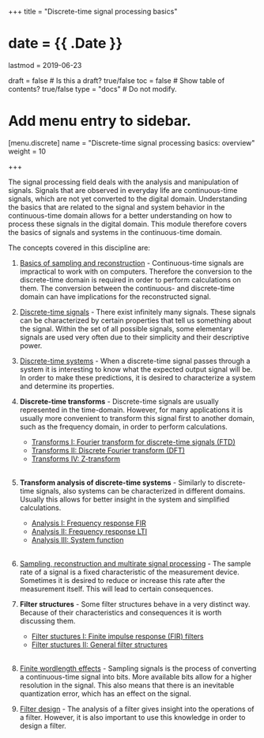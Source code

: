 +++
title = "Discrete-time signal processing basics"

# date = {{ .Date }}
lastmod = 2019-06-23

draft = false  # Is this a draft? true/false
toc = false  # Show table of contents? true/false
type = "docs"  # Do not modify.

# Add menu entry to sidebar.
[menu.discrete]
  name = "Discrete-time signal processing basics: overview"
  weight = 10

+++


The signal processing field deals with the analysis and manipulation of signals.
Signals that are observed in everyday life are continuous-time signals, which are not yet converted to the digital domain.
Understanding the basics that are related to the signal and system behavior in the continuous-time domain allows for a better understanding on how to process these signals in the digital domain. This module therefore covers the basics of signals and systems in the continuous-time domain.

The concepts covered in this discipline are:

1. <a href="../discretesignalprocessing_sampling_main">Basics of sampling and reconstruction</a> - Continuous-time signals are impractical to work with on computers. Therefore the conversion to the discrete-time domain is required in order to perform calculations on them. The conversion between the continuous- and discrete-time domain can have implications for the reconstructed signal.

2. <a href="../discretesignalprocessing_signals_main">Discrete-time signals</a> - There exist infinitely many signals. These signals can be characterized by certain properties that tell us something about the signal. Within the set of all possible signals, some elementary signals are used very often due to their simplicity and their descriptive power.

3. <a href="../discretesignalprocessing_systems_main">Discrete-time systems</a> - When a discrete-time signal passes through a system it is interesting to know what the expected output signal will be. In order to make these predictions, it is desired to characterize a system and determine its properties.

4. **Discrete-time transforms** - Discrete-time signals are usually represented in the time-domain. However, for many applications it is usually more convenient to transform this signal first to another domain, such as the frequency domain, in order to perform calculations.
    - <a href="../discretesignalprocessing_transforms_ftd_main">Transforms I: Fourier transform for discrete-time signals (FTD)</a>
    - <a href="../discretesignalprocessing_transforms_dft_main">Transforms II: Discrete Fourier transform (DFT)</a>
    - <a href="../discretesignalprocessing_transforms_ztransform_main">Transforms IV: Z-transform</a>
<br></br>

5. **Transform analysis of discrete-time systems** - Similarly to discrete-time signals, also systems can be characterized in different domains. Usually this allows for better insight in the system and simplified calculations.
    - <a href="../discretesignalprocessing_analysis_fir_main">Analysis I: Frequency response FIR</a>
    - <a href="../discretesignalprocessing_analysis_lti_main">Analysis II: Frequency response LTI</a>
    - <a href="../discretesignalprocessing_analysis_system_main">Analysis III: System function</a>
<br></br>

6. <a href="../discretesignalprocessing_multirate_main">Sampling, reconstruction and multirate signal processing</a> - The sample rate of a signal is a fixed characteristic of the measurement device. Sometimes it is desired to reduce or increase this rate after the measurement itself. This will lead to certain consequences.

7. **Filter structures** - Some filter structures behave in a very distinct way. Because of their characteristics and consequences it is worth discussing them.
    - <a href="../discretesignalprocessing_filters_fir_main">Filter stuctures I: Finite impulse response (FIR) filters</a>
    - <a href="../discretesignalprocessing_filters_general_main">Filter stuctures II: General filter structures</a>
<br></br>

8. <a href="../discretesignalprocessing_wordlength_main">Finite wordlength effects</a> - Sampling signals is the process of converting a continuous-time signal into bits. More available bits allow for a higher resolution in the signal. This also means that there is an inevitable quantization error, which has an effect on the signal.

9. <a href="../discretesignalprocessing_design_main">Filter design</a> - The analysis of a filter gives insight into the operations of a filter. However, it is also important to use this knowledge in order to design a filter.
